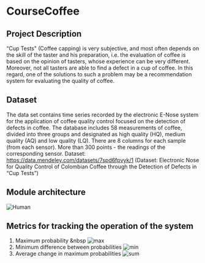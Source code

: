 # CourseCoffee

## Project Description
“Cup Tests" (Coffee capping) is very subjective, and most often depends on the skill of the taster and his preparation, i.e. the evaluation of coffee is based on the opinion of tasters, whose experience can be very different. Moreover, not all tasters are able to find a defect in a cup of coffee. In this regard, one of the solutions to such a problem may be a recommendation system for evaluating the quality of coffee.

## Dataset
The data set contains time series recorded by the electronic E-Nose system for the application of coffee quality control focused on the detection of defects in coffee. The database includes 58 measurements of coffee, divided into three groups and designated as high quality (HQ), medium quality (AQ) and low quality (LQ). There are 8 columns for each sample (from each sensor). More than 300 points - the readings of the corresponding sensor.
Dataset: https://data.mendeley.com/datasets/7spd6fpvyk/1 (Dataset: Electronic Nose for Quality Control of Colombian Coffee through the Detection of Defects in “Cup Tests”) 

## Module architecture

![Human](https://user-images.githubusercontent.com/114859682/233766875-3c2723e6-f892-4c2c-ac70-7569a47be3f5.png)

## Metrics for tracking the operation of the system
1. Maximum probability
&nbsp
![max](https://github.com/Tatiana655/CourseCoffee/assets/114859682/0fb29591-b831-4c5b-b809-7fa406836e0e)
2. Minimum difference between probabilities
![min](https://github.com/Tatiana655/CourseCoffee/assets/114859682/107c816c-fca3-428b-8986-6896df3bb2c3)
3. Average change in maximum probabilities
![sum](https://github.com/Tatiana655/CourseCoffee/assets/114859682/cbf550bd-bd40-482f-9d21-c099294c9c7c)
